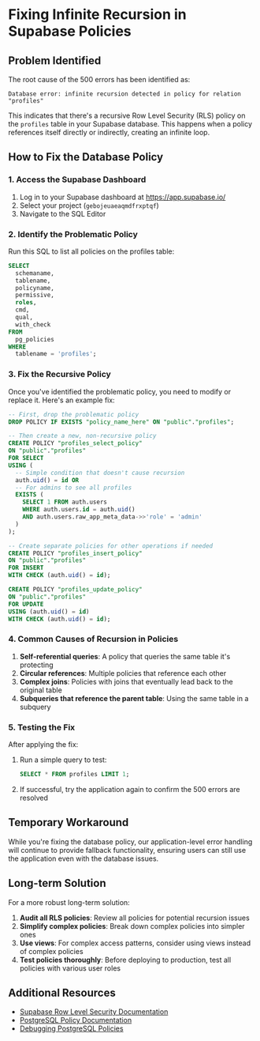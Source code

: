 # Fixing Infinite Recursion in Supabase Policies

## Problem Identified

The root cause of the 500 errors has been identified as:

```
Database error: infinite recursion detected in policy for relation "profiles"
```

This indicates that there's a recursive Row Level Security (RLS) policy on the `profiles` table in your Supabase database. This happens when a policy references itself directly or indirectly, creating an infinite loop.

## How to Fix the Database Policy

### 1. Access the Supabase Dashboard

1. Log in to your Supabase dashboard at https://app.supabase.io/
2. Select your project (`gebojeuaeaqmdfrxptqf`)
3. Navigate to the SQL Editor

### 2. Identify the Problematic Policy

Run this SQL to list all policies on the profiles table:

```sql
SELECT
  schemaname,
  tablename,
  policyname,
  permissive,
  roles,
  cmd,
  qual,
  with_check
FROM
  pg_policies
WHERE
  tablename = 'profiles';
```

### 3. Fix the Recursive Policy

Once you've identified the problematic policy, you need to modify or replace it. Here's an example fix:

```sql
-- First, drop the problematic policy
DROP POLICY IF EXISTS "policy_name_here" ON "public"."profiles";

-- Then create a new, non-recursive policy
CREATE POLICY "profiles_select_policy" 
ON "public"."profiles"
FOR SELECT
USING (
  -- Simple condition that doesn't cause recursion
  auth.uid() = id OR 
  -- For admins to see all profiles
  EXISTS (
    SELECT 1 FROM auth.users 
    WHERE auth.users.id = auth.uid() 
    AND auth.users.raw_app_meta_data->>'role' = 'admin'
  )
);

-- Create separate policies for other operations if needed
CREATE POLICY "profiles_insert_policy" 
ON "public"."profiles"
FOR INSERT
WITH CHECK (auth.uid() = id);

CREATE POLICY "profiles_update_policy" 
ON "public"."profiles"
FOR UPDATE
USING (auth.uid() = id)
WITH CHECK (auth.uid() = id);
```

### 4. Common Causes of Recursion in Policies

1. **Self-referential queries**: A policy that queries the same table it's protecting
2. **Circular references**: Multiple policies that reference each other
3. **Complex joins**: Policies with joins that eventually lead back to the original table
4. **Subqueries that reference the parent table**: Using the same table in a subquery

### 5. Testing the Fix

After applying the fix:

1. Run a simple query to test:
   ```sql
   SELECT * FROM profiles LIMIT 1;
   ```

2. If successful, try the application again to confirm the 500 errors are resolved

## Temporary Workaround

While you're fixing the database policy, our application-level error handling will continue to provide fallback functionality, ensuring users can still use the application even with the database issues.

## Long-term Solution

For a more robust long-term solution:

1. **Audit all RLS policies**: Review all policies for potential recursion issues
2. **Simplify complex policies**: Break down complex policies into simpler ones
3. **Use views**: For complex access patterns, consider using views instead of complex policies
4. **Test policies thoroughly**: Before deploying to production, test all policies with various user roles

## Additional Resources

- [Supabase Row Level Security Documentation](https://supabase.com/docs/guides/auth/row-level-security)
- [PostgreSQL Policy Documentation](https://www.postgresql.org/docs/current/sql-createpolicy.html)
- [Debugging PostgreSQL Policies](https://supabase.com/blog/postgres-policies)